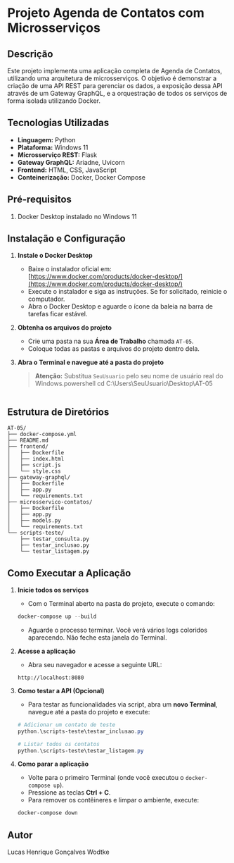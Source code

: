 
# Projeto Agenda de Contatos com Microsserviços

## Descrição
Este projeto implementa uma aplicação completa de Agenda de Contatos, utilizando uma arquitetura de microsserviços. O objetivo é demonstrar a criação de uma API REST para gerenciar os dados, a exposição dessa API através de um Gateway GraphQL, e a orquestração de todos os serviços de forma isolada utilizando Docker.

## Tecnologias Utilizadas
- **Linguagem:** Python
- **Plataforma:** Windows 11
- **Microsserviço REST:** Flask
- **Gateway GraphQL:** Ariadne, Uvicorn
- **Frontend:** HTML, CSS, JavaScript
- **Conteinerização:** Docker, Docker Compose

## Pré-requisitos
1. Docker Desktop instalado no Windows 11

## Instalação e Configuração
1. **Instale o Docker Desktop**
    - Baixe o instalador oficial em: [https://www.docker.com/products/docker-desktop/](https://www.docker.com/products/docker-desktop/)
    - Execute o instalador e siga as instruções. Se for solicitado, reinicie o computador.
    - Abra o Docker Desktop e aguarde o ícone da baleia na barra de tarefas ficar estável.

2. **Obtenha os arquivos do projeto**
    - Crie uma pasta na sua **Área de Trabalho** chamada `AT-05`.
    - Coloque todas as pastas e arquivos do projeto dentro dela.

3. **Abra o Terminal e navegue até a pasta do projeto**
    > **Atenção:** Substitua `SeuUsuario` pelo seu nome de usuário real do Windows.powershell
    cd C:\Users\SeuUsuario\Desktop\AT-05
    ```

## Estrutura de Diretórios
```
AT-05/
├── docker-compose.yml
├── README.md
├── frontend/
│   ├── Dockerfile
│   ├── index.html
│   ├── script.js
│   └── style.css
├── gateway-graphql/
│   ├── Dockerfile
│   ├── app.py
│   └── requirements.txt
├── microsservico-contatos/
│   ├── Dockerfile
│   ├── app.py
│   ├── models.py
│   └── requirements.txt
└── scripts-teste/
    ├── testar_consulta.py
    ├── testar_inclusao.py
    └── testar_listagem.py
```

## Como Executar a Aplicação
1. **Inicie todos os serviços**
    - Com o Terminal aberto na pasta do projeto, execute o comando:
    ```powershell
    docker-compose up --build
    ```
    - Aguarde o processo terminar. Você verá vários logs coloridos aparecendo. Não feche esta janela do Terminal.

2. **Acesse a aplicação**
    - Abra seu navegador e acesse a seguinte URL:
    ```
    http://localhost:8080
    ```

3. **Como testar a API (Opcional)**
    - Para testar as funcionalidades via script, abra um **novo Terminal**, navegue até a pasta do projeto e execute:
    ```powershell
    # Adicionar um contato de teste
    python.\scripts-teste\testar_inclusao.py
    
    # Listar todos os contatos
    python.\scripts-teste\testar_listagem.py
    ```

4. **Como parar a aplicação**
    - Volte para o primeiro Terminal (onde você executou o `docker-compose up`).
    - Pressione as teclas **Ctrl + C**.
    - Para remover os contêineres e limpar o ambiente, execute:
    ```powershell
    docker-compose down
    ```

## Autor
Lucas Henrique Gonçalves Wodtke
```
